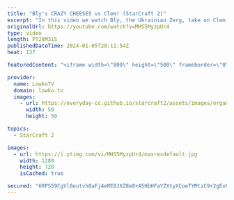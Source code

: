 ```yaml
---
title: "Bly's CRAZY CHEESES vs Clem! (StarCraft 2)"
excerpt: "In this video we watch Bly, the Ukrainian Zerg, take on Clem, the French Terran prodigy, in a best-of-5 series of StarCraft 2. This match was played as part of the Team Liquid Map Contenst (TLMC). Bly is known for his unpredictable and aggressive playstyle, while Clem is one of the best Terran players"
originalUrl: https://youtube.com/watch?v=MHS5MyzpUr4
type: video
length: PT28M31S
publishedDateTime: 2024-01-05T20:11:54Z
heat: 127

featuredContent: "<iframe width=\"800\" height=\"500\" frameborder=\"0\" src=\"https://www.youtube.com/embed/MHS5MyzpUr4\" allow=\"accelerometer; autoplay; encrypted-media; gyroscope; picture-in-picture\" allowfullscreen></iframe>"

provider:
  name: LowkoTV
  domain: lowko.tv
  images:
    - url: https://everyday-cc.github.io/starcraft2/assets/images/organizations/lowko.tv-50x50.jpg
      width: 50
      height: 50

topics:
  - StarCraft 2

images:
  - url: https://i.ytimg.com/vi/MHS5MyzpUr4/maxresdefault.jpg
    width: 1280
    height: 720
    isCached: true

secured: "6RPS59CgVl8eutvh8aFj4eME8JXZ8m8+A5HbHFaYZXtyXCoeTYMtzC9+2gEvKW1Xw8M7GQoogUwn0lBydKgXQVTwe+8wVSI55416QCrDwB6fozlygxpL1N/Yzao2jMDj7CioIPwac9GypZP/5JpXvtNbBhMEepaNcy6pFsqn0T9R8afxUyTXGPSXuY/pKvisEWDyJHELu2O8zMp5l2qYsuZJGhvJ6ONJZC5iYKvC8//bj+2hPKTMLS36esD5hhErpiswzGPupWI+c8VXStACwjMvViwJXgk672XhC4GmrJDXAbiQ0O6k/0f0QkOpuIIx2vOHhk6B9501kUE6qhc0c0Ur8geUuljurpVU0bPnXn62srOYxhu8DWgBiZ4PEh4GCa54VOqxzANgkmdOsOVeUXGCV8fmG65Z6K9iDAGSMnY=;XqnMB4c0oWJ6lEwJkkKtPg=="
---
```


